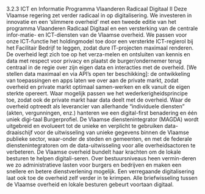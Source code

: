 3.2.3 ICT en Informatie Programma Vlaanderen Radicaal Digitaal II Deze Vlaamse regering zet verder radicaal in op digitalisering. We investeren in innovatie en een ‘slimmere overheid’ met een tweede editie van het programma Vlaanderen Radicaal Digitaal en een versterking van de centrale infor-matie- en ICT-diensten van de Vlaamse overheid. We passen voor onze ICT-functie het holdingmodel toe door een versterkte ICT-regierol bij het Facilitair Bedrijf te leggen, zodat dure IT-projecten maximaal renderen. De overheid legt zich toe op het verza-melen en ontsluiten van kennis en data met respect voor privacy en plaatst de burger/ondernemer terug centraal in de regie over zijn eigen data en interacties met de overheid. [We stellen data maximaal en via API’s open ter beschikking]: de ontwikkeling van toepassingen en apps laten we over aan de private markt, zodat overheid en private markt optimaal samen-werken en elk vanuit de eigen sterkte opereert. Waar mogelijk passen we het wederkerigheidsprincipe toe, zodat ook de private markt haar data deelt met de overheid. Waar de overheid optreedt als leverancier van allerhande “individuele diensten” (akten, vergunningen, enz.) hanteren we een digital-first benadering en één uniek digi-taal Burgerprofiel. De Vlaamse dienstenintegrator (MAGDA) wordt uitgebreid en evolueert tot de unieke en verplicht te gebruiken data-draaischijf voor de uitwisseling van unieke gegevens binnen de Vlaamse publieke sector, waar-onder de steden en gemeenten, en met de federale dienstenintegratoren om de data-uitwisseling voor alle overheidsactoren te verbeteren. De Vlaamse overheid bundelt haar krachten om de lokale besturen te helpen digitali-seren. Over bestuursniveaus heen vermin-deren we zo administratieve lasten voor burgers en bedrijven en maken een snellere en betere dienstverlening mogelijk. Een verregaande digitalisering laat ook toe de overheid zelf verder in te krimpen. Alle briefwisseling tussen de Vlaamse overheid en lokale besturen gebeurt voortaan digitaal. 